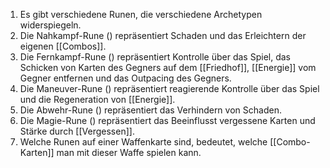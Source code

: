1. Es gibt verschiedene Runen, die verschiedene Archetypen widerspiegeln.
2. Die Nahkampf-Rune () repräsentiert Schaden und das Erleichtern der eigenen [[Combos]].
3. Die Fernkampf-Rune () repräsentiert Kontrolle über das Spiel, das Schicken von Karten des Gegners auf dem [[Friedhof]], [[Energie]] vom Gegner entfernen und das Outpacing des Gegners.
4. Die Maneuver-Rune () repräsentiert reagierende Kontrolle über das Spiel und die Regeneration von [[Energie]].
5. Die Abwehr-Rune () repräsentiert das Verhindern von Schaden.
6. Die Magie-Rune () repräsentiert das Beeinflusst vergessene Karten und Stärke durch [[Vergessen]].
7. Welche Runen auf einer Waffenkarte sind, bedeutet, welche [[Combo-Karten]] man mit dieser Waffe spielen kann.